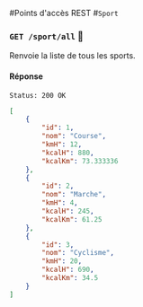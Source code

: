 #Points d'accès REST
#`Sport`
### `GET /sport/all` :key:
Renvoie la liste de tous les sports.

#### Réponse

```
Status: 200 OK
```

```json
[
    {
        "id": 1,
        "nom": "Course",
        "kmH": 12,
        "kcalH": 880,
        "kcalKm": 73.333336
    },
    {
        "id": 2,
        "nom": "Marche",
        "kmH": 4,
        "kcalH": 245,
        "kcalKm": 61.25
    },
    {
        "id": 3,
        "nom": "Cyclisme",
        "kmH": 20,
        "kcalH": 690,
        "kcalKm": 34.5
    }
]
```
